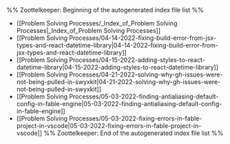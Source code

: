 %% Zoottelkeeper: Beginning of the autogenerated index file list  %%
-  [[Problem Solving Processes/_Index_of_Problem Solving Processes|_Index_of_Problem Solving Processes]]
-  [[Problem Solving Processes/04-14-2022-fixing-build-error-from-jsx-types-and-react-datetime-library|04-14-2022-fixing-build-error-from-jsx-types-and-react-datetime-library]]
-  [[Problem Solving Processes/04-15-2022-adding-styles-to-react-datetime-library|04-15-2022-adding-styles-to-react-datetime-library]]
-  [[Problem Solving Processes/04-21-2022-solving-why-gh-issues-were-not-being-pulled-in-swyxkit|04-21-2022-solving-why-gh-issues-were-not-being-pulled-in-swyxkit]]
-  [[Problem Solving Processes/05-03-2022-finding-antialiasing-default-config-in-fable-engine|05-03-2022-finding-antialiasing-default-config-in-fable-engine]]
-  [[Problem Solving Processes/05-03-2022-fixing-errors-in-fable-project-in-vscode|05-03-2022-fixing-errors-in-fable-project-in-vscode]]
%% Zoottelkeeper: End of the autogenerated index file list  %%
